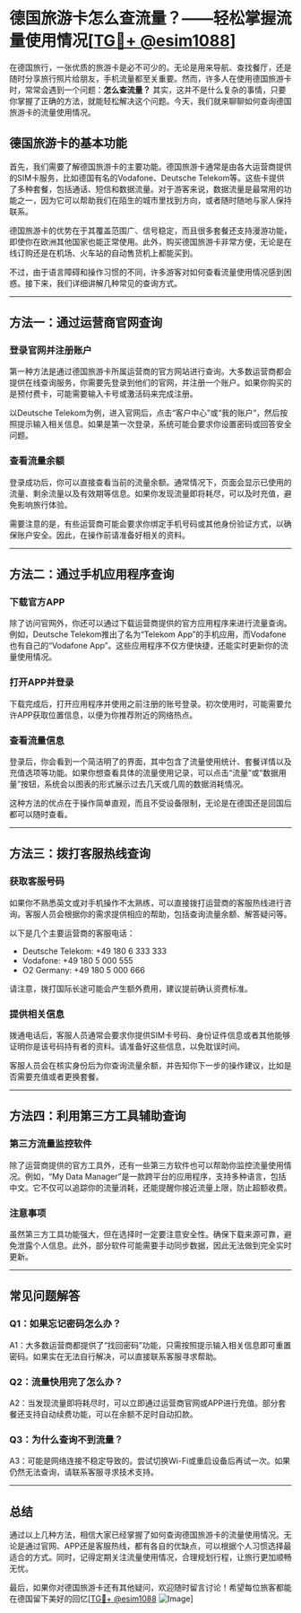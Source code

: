 # 德国旅游卡怎么查流量？——轻松掌握流量使用情况[[TG💪+ @esim1088](https://t.me/s/esim1088)]

在德国旅行，一张优质的旅游卡是必不可少的。无论是用来导航、查找餐厅，还是随时分享旅行照片给朋友，手机流量都至关重要。然而，许多人在使用德国旅游卡时，常常会遇到一个问题：**怎么查流量？** 其实，这并不是什么复杂的事情，只要你掌握了正确的方法，就能轻松解决这个问题。今天，我们就来聊聊如何查询德国旅游卡的流量使用情况。

## 德国旅游卡的基本功能

首先，我们需要了解德国旅游卡的主要功能。德国旅游卡通常是由各大运营商提供的SIM卡服务，比如德国有名的Vodafone、Deutsche Telekom等。这些卡提供了多种套餐，包括通话、短信和数据流量。对于游客来说，数据流量是最常用的功能之一，因为它可以帮助我们在陌生的城市里找到方向，或者随时随地与家人保持联系。

德国旅游卡的优势在于其覆盖范围广、信号稳定，而且很多套餐还支持漫游功能，即使你在欧洲其他国家也能正常使用。此外，购买德国旅游卡非常方便，无论是在线订购还是在机场、火车站的自动售货机上都能买到。

不过，由于语言障碍和操作习惯的不同，许多游客对如何查看流量使用情况感到困惑。接下来，我们详细讲解几种常见的查询方式。

---

## 方法一：通过运营商官网查询

### 登录官网并注册账户

第一种方法是通过德国旅游卡所属运营商的官方网站进行查询。大多数运营商都会提供在线查询服务，你需要先登录到他们的官网，并注册一个账户。如果你购买的是预付费卡，可能需要输入卡号或激活码来完成注册。

以Deutsche Telekom为例，进入官网后，点击“客户中心”或“我的账户”，然后按照提示输入相关信息。如果是第一次登录，系统可能会要求你设置密码或回答安全问题。

### 查看流量余额

登录成功后，你可以直接查看当前的流量余额。通常情况下，页面会显示已使用的流量、剩余流量以及有效期等信息。如果你发现流量即将耗尽，可以及时充值，避免影响旅行体验。

需要注意的是，有些运营商可能会要求你绑定手机号码或其他身份验证方式，以确保账户安全。因此，在操作前请准备好相关的资料。

---

## 方法二：通过手机应用程序查询

### 下载官方APP

除了访问官网外，你还可以通过下载运营商提供的官方应用程序来进行流量查询。例如，Deutsche Telekom推出了名为“Telekom App”的手机应用，而Vodafone也有自己的“Vodafone App”。这些应用程序不仅方便快捷，还能实时更新你的流量使用情况。

### 打开APP并登录

下载完成后，打开应用程序并使用之前注册的账号登录。初次使用时，可能需要允许APP获取位置信息，以便为你推荐附近的网络热点。

### 查看流量信息

登录后，你会看到一个简洁明了的界面，其中包含了流量使用统计、套餐详情以及充值选项等功能。如果你想查看具体的流量使用记录，可以点击“流量”或“数据用量”按钮，系统会以图表的形式展示过去几天或几周的数据消耗情况。

这种方法的优点在于操作简单直观，而且不受设备限制，无论是在德国还是回国后都可以随时查看。

---

## 方法三：拨打客服热线查询

### 获取客服号码

如果你不熟悉英文或对手机操作不太熟练，可以直接拨打运营商的客服热线进行咨询。客服人员会根据你的需求提供相应的帮助，包括查询流量余额、解答疑问等。

以下是几个主要运营商的客服电话：
- Deutsche Telekom: +49 180 6 333 333
- Vodafone: +49 180 5 000 555
- O2 Germany: +49 180 5 000 666

请注意，拨打国际长途可能会产生额外费用，建议提前确认资费标准。

### 提供相关信息

拨通电话后，客服人员通常会要求你提供SIM卡号码、身份证件信息或者其他能够证明你是该号码持有者的资料。请准备好这些信息，以免耽误时间。

客服人员会在核实身份后为你查询流量余额，并告知你下一步的操作建议，比如是否需要充值或者更换套餐。

---

## 方法四：利用第三方工具辅助查询

### 第三方流量监控软件

除了运营商提供的官方工具外，还有一些第三方软件也可以帮助你监控流量使用情况。例如，“My Data Manager”是一款跨平台的应用程序，支持多种语言，包括中文。它不仅可以追踪你的流量消耗，还能提醒你接近流量上限，防止超额收费。

### 注意事项

虽然第三方工具功能强大，但在选择时一定要注意安全性。确保下载来源可靠，避免泄露个人信息。此外，部分软件可能需要手动同步数据，因此无法做到完全实时更新。

---

## 常见问题解答

### Q1：如果忘记密码怎么办？
A1：大多数运营商都提供了“找回密码”功能，只需按照提示输入相关信息即可重置密码。如果实在无法自行解决，可以直接联系客服寻求帮助。

### Q2：流量快用完了怎么办？
A2：当发现流量即将耗尽时，可以立即通过运营商官网或APP进行充值。部分套餐还支持自动续费功能，可以在余额不足时自动扣款。

### Q3：为什么查询不到流量？
A3：可能是网络连接不稳定导致的。尝试切换Wi-Fi或重启设备后再试一次。如果仍然无法查询，请联系客服寻求技术支持。

---

## 总结

通过以上几种方法，相信大家已经掌握了如何查询德国旅游卡的流量使用情况。无论是通过官网、APP还是客服热线，都有各自的优缺点，可以根据个人习惯选择最适合的方式。同时，记得定期关注流量使用情况，合理规划行程，让旅行更加顺畅无忧。

最后，如果你对德国旅游卡还有其他疑问，欢迎随时留言讨论！希望每位旅客都能在德国留下美好的回忆[[TG💪+ @esim1088](https://t.me/s/esim1088) ![Image](https://i.postimg.cc/4NQfJmqS/Snipaste-2025-05-13-00-14-12.png)]